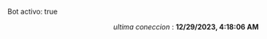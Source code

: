 <p>Bot activo: true</p>
<p align="right"><i>ultima coneccion</i> : <b>12/29/2023, 4:18:06 AM</b></p>
